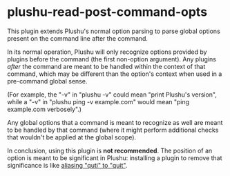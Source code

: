 # plushu-read-post-command-opts

This plugin extends Plushu's normal option parsing to parse global options
present on the command line after the command.

In its normal operation, Plushu will only recognize options provided by plugins
before the command (the first non-option argument). Any plugins *after* the
command are meant to be handled within the context of that command, which may
be different than the option's context when used in a pre-command global sense.

(For example, the "-v" in "plushu -v" could mean "print Plushu's version",
while a "-v" in "plushu ping -v example.com" would mean "ping example.com
verbosely".)

Any global options that a command is meant to recognize as well are meant to be
handled by that command (where it might perform additional checks that wouldn't
be applied at the global scope).

In conclusion, using this plugin is **not recommended**. The position of an
option is meant to be significant in Plushu: installing a plugin to remove that
significance is like [aliasing "quti" to "quit"][1].

[1]: http://comments.gmane.org/gmane.games.fps.halflife.server/15330
